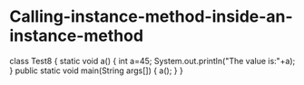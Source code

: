 # Calling-instance-method-inside-an-instance-method
class Test8
{
  static void a()
{
  int a=45;
System.out.println("The value is:"+a);
}
public static void main(String args[])
{
  a();
}
}
